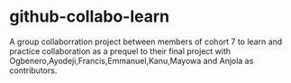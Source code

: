 # github-collabo-learn
A group collaborration project between members of cohort 7 to learn and practice collaboration as a prequel to their final project with Ogbenero,Ayodeji,Francis,Emmanuel,Kanu,Mayowa and Anjola as contributors.
